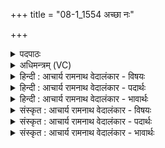 +++
title = "08-1_1554 अच्छा नः"

+++
<details><summary>पदपाठः</summary>

अ꣡च्छ꣢꣯। नः꣣। शीर꣡शो꣢चिषम्। शी꣣र꣢। शो꣣चिषम्। गि꣡रः꣢꣯। य꣣न्तु। दर्शत꣢म्। अ꣡च्छ꣢꣯। य꣣ज्ञा꣡सः꣢। न꣡म꣢꣯सा। पु꣣रूव꣡सु꣢म्। पु꣣रु। व꣡सु꣢꣯म्। पु꣣रुप्रशस्त꣢म्। पु꣣रु। प्रशस्त꣢म्। ऊ꣣त꣡ये꣢। १५५४।
</details>

<details><summary>अधिमन्त्रम् (VC)</summary>

- अग्निः
- सुदीतिपुरुमीढौ तयोर्वान्यतरः
- बार्हतः प्रगाथः (विषमा बृहती, समा सतोबृहती)
- मध्यमः
</details>

<details><summary>हिन्दी : आचार्य रामनाथ वेदालंकार - विषयः</summary>

प्रथम मन्त्र में परमेश्वर को आत्म-समर्पण करते हैं।
</details>

<details><summary>हिन्दी : आचार्य रामनाथ वेदालंकार - पदार्थः</summary>

पदार्थान्वयभाषाः -  (नः) हमारी (गिरः) वाणियाँ (शीरशोचिषम्) व्याप्त तेजवाले, (दर्शतम्) दर्शनीय अग्रनायक परमात्मा के (अच्छ) प्रति (यन्तु) प्रवृत्त हों। साथ ही,हमारे (यज्ञासः) उपासना-यज्ञ (ऊतये) रक्षा के लिए (नमसा) नमस्कार के साथ (पुरूवसुम्) बहुत धनवाले, (पुरुप्रशस्तम्) बहुत श्लाघ्य उस अग्नि नामक परमात्मा के (अच्छ) प्रति (यन्तु) पहुँचें ॥१॥
</details>

<details><summary>हिन्दी : आचार्य रामनाथ वेदालंकार - भावार्थः</summary>

भावार्थभाषाः -  श्रद्धा के साथ नमस्कारपूर्वक की गयी ही परमात्मा की उपासना सफल होती है,बेमन से की गयी नहीं ॥१॥
</details>

<details><summary>संस्कृत : आचार्य रामनाथ वेदालंकार - विषयः</summary>

तत्रादौ परमेश्वराय स्वात्मानं समर्पयति।
</details>

<details><summary>संस्कृत : आचार्य रामनाथ वेदालंकार - पदार्थः</summary>

पदार्थान्वयभाषाः -  (नः) अस्माकम् (गिरः) वाचः (शीरशोचिषम्) अनुशायिदीप्तिम्।[शीरम् अनुशायिनमिति वा आशिनमिति वा। निरु० ४।१४।] (दर्शतम्) दर्शनीयम् अग्निम् अग्रनायकं परमात्मानम् (अच्छ) प्रति (यन्तु) प्रवर्तन्ताम्। अपि च,अस्माकम् (यज्ञासः) उपासनायज्ञाः (ऊतये) रक्षायै (नमसा) नमस्कारेण सह (पुरूवसुम्) बहुधनम् (पुरुप्रशस्तम्) बहुश्लाघ्यं तम् अग्निं परमात्मानम् (अच्छ) प्रति (यन्तु) गच्छन्तु।[संहितायाम् ‘अच्छा’ इत्यत्र ‘निपातस्य च’। अ० ६।३।१३६ इति दीर्घः]॥१॥
</details>

<details><summary>संस्कृत : आचार्य रामनाथ वेदालंकार - भावार्थः</summary>

भावार्थभाषाः -  श्रद्धय़ा नमस्कारपूर्वकं कृतैव परमात्मोपासना सफला भवति,नैवोन्मनस्कतया कृता ॥१॥
</details>